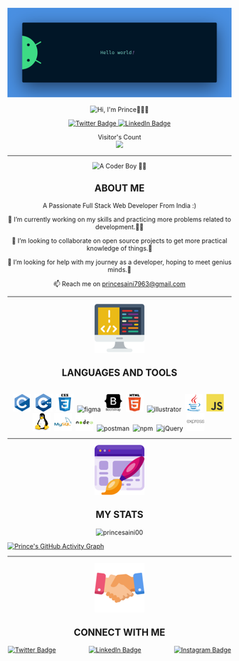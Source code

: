 ![Banner](./githubImages/banner.png)

<p align="center"><img align="center" src="https://readme-typing-svg.herokuapp.com?font=Playfair+Display+SC&size=30&pause=1000&width=500&color=FFFFFF&duration=3000&lines=Hello+Geeks%2C+Prince+Here+👋🧑‍💻;I'm+a+Full+Stack+Web+Developer." alt="Hi, I'm Prince👋🧑‍💻" /></p>

<div id="badges" align="center">
  <a href="https://twitter.com/princesaini_00">
    <img src="https://img.shields.io/badge/Twitter-blue?style=for-the-badge&logo=twitter&logoColor=white" alt="Twitter Badge"/>
  </a>
  <a href="https://www.linkedin.com/in/princesaini00/">
    <img src="https://img.shields.io/badge/LinkedIn-applegreen?style=for-the-badge&logo=linkedin&logoColor=white" alt="LinkedIn Badge"/>
  </a>
</div>
<p align="center"> 
  Visitor's Count<br>
  <img src="https://profile-counter.glitch.me/princesaini00/count.svg" />
</p>

<hr />

<div align=center>
  <img src="https://i.pinimg.com/originals/e8/f4/53/e8f453469a3ec97ecd354df465d73913.gif" alt="A Coder Boy 🧑‍💻" style="width:18em;" />
</div>


<div align="center">
  <h2><strong>ABOUT ME</strong></h2>
  
A Passionate Full Stack Web Developer From India :) <br />

🔭 I’m currently working on my skills and practicing more problems related to development.🧑‍💻

👯 I’m looking to collaborate on open source projects to get more practical knowledge of things.🤯

🤝 I’m looking for help with my journey as a developer, hoping to meet genius minds.🤝

📫 Reach me on princesaini7963@gmail.com 
</div>

<hr /> 

<div align="center">
  <img src="./githubImages/coding.png" alt="Study 📚" style="width:8em;"/>
<h2><strong>LANGUAGES AND TOOLS</strong></h2>
<p align="center">
   <br /><img src="https://raw.githubusercontent.com/devicons/devicon/master/icons/c/c-original.svg" alt="c" width="40" height="40"/>&nbsp;
   <img src="https://raw.githubusercontent.com/devicons/devicon/master/icons/cplusplus/cplusplus-original.svg" alt="cplusplus" width="40" height="40"/>&nbsp;  
   <img src="https://raw.githubusercontent.com/devicons/devicon/master/icons/css3/css3-original-wordmark.svg" alt="css3" width="40" height="40"/>&nbsp;     
   <img src="https://www.vectorlogo.zone/logos/figma/figma-icon.svg" alt="figma" width="40" height="40"/>&nbsp; 
   <img src="https://raw.githubusercontent.com/devicons/devicon/master/icons/bootstrap/bootstrap-plain-wordmark.svg" alt="bootstrap" width="40" height="40"/>&nbsp;
   <img src="https://raw.githubusercontent.com/devicons/devicon/master/icons/html5/html5-original-wordmark.svg" alt="html5" width="40" height="40"/>&nbsp;  
   <img src="https://www.vectorlogo.zone/logos/adobe_illustrator/adobe_illustrator-icon.svg" alt="illustrator" width="40" height="40"/>&nbsp; 
   <img src="https://raw.githubusercontent.com/devicons/devicon/master/icons/java/java-original.svg" alt="java" width="40" height="40"/>&nbsp;  
   <img src="https://raw.githubusercontent.com/devicons/devicon/master/icons/javascript/javascript-original.svg" alt="javascript" width="40" height="40"/>&nbsp;  
   <img src="https://raw.githubusercontent.com/devicons/devicon/master/icons/linux/linux-original.svg" alt="linux" width="40" height="40"/>&nbsp;   
   <img src="https://raw.githubusercontent.com/devicons/devicon/master/icons/mysql/mysql-original-wordmark.svg" alt="mysql" width="40" height="40"/>&nbsp; 
   <img src="https://raw.githubusercontent.com/devicons/devicon/master/icons/nodejs/nodejs-original-wordmark.svg" alt="nodejs" width="40" height="40"/>&nbsp;  
   <img src="https://www.vectorlogo.zone/logos/getpostman/getpostman-icon.svg" alt="postman" width="40" height="40"/>&nbsp;   
   <img src="https://cdn.worldvectorlogo.com/logos/npm.svg" title="npm" alt="npm" width="40" height="40"/>&nbsp;
   <img src="https://cdn.worldvectorlogo.com/logos/jquery-4.svg" title="jQuery" alt="jQuery" width="40" height="40"/>&nbsp;
   <img src="https://raw.githubusercontent.com/devicons/devicon/master/icons/express/express-original-wordmark.svg" alt="express" width="40" height="40"/>&nbsp; 
  </p>
</div>
  
  <hr />

<div align="center"> 
<img src="./githubImages/web-design.png" alt="Stats 🔥" style="width:8em;"/>
<h2><strong>MY STATS</strong></h2>
<p>
  <img align="center" src="https://github-readme-streak-stats.herokuapp.com/?user=princesaini00&theme=tokyonight" alt="princesaini00" />
</p>
  </div>
  
[![Prince's GitHub Activity Graph](https://github-readme-activity-graph.cyclic.app/graph?username=princesaini00&bg_color=1a1b27&color=70a5fd&line=70a5fd&point=a9b1d6&area=true&hide_border=true)](https://github.com/ashutosh00710/github-readme-activity-graph)
  
  <hr />
  
<div align="center">
  <img src="./githubImages/handshake.png" alt="Handshake🤝" style="width:8em;" />
</div>

<div align="center"> 
    <h2><strong>CONNECT WITH ME</strong></h2>
    <a href="https://twitter.com/theAlphaCoder06"><img src="https://img.shields.io/badge/Twitter-blue?style=for-the-badge&logo=twitter&logoColor=white" alt="Twitter Badge"/></a>&emsp;&emsp;&emsp;&emsp;&emsp;
    <a href="https://www.linkedin.com/in/thealphacoder/"><img src="https://img.shields.io/badge/LinkedIn-yellow?style=for-the-badge&logo=linkedin&logoColor=white" alt="LinkedIn Badge"/></a>&emsp;&emsp;&emsp;&emsp;&emsp;
    <a href="https://instagram.com/mundra.prince"><img src="https://img.shields.io/badge/Instagram-red?style=for-the-badge&logo=instagram&logoColor=white" alt="Instagram Badge" /></a>
</div>
